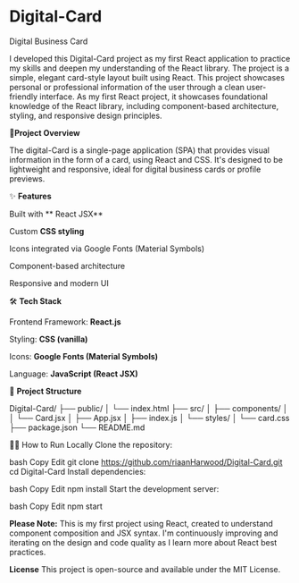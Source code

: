 # Digital-Card
Digital Business Card

I developed this Digital-Card project as my first React application to practice my skills and deepen my understanding of the React library. The project is a simple, elegant card-style layout built using React. This project showcases personal or professional information of the user through a clean user-friendly interface. As my first React project, it showcases foundational knowledge of the React library, including component-based architecture, styling, and responsive design principles.




🚀**Project Overview**

The digital-Card is a single-page application (SPA) that provides visual information in the form of a card, using React and CSS. It's designed to be lightweight and responsive, ideal for digital business cards or profile previews.


✨ **Features**

Built with ** React JSX**

Custom **CSS styling**

Icons integrated via Google Fonts (Material Symbols)

Component-based architecture

Responsive and modern UI


🛠️ **Tech Stack**

Frontend Framework: **React.js**

Styling: **CSS (vanilla)**

Icons: **Google Fonts (Material Symbols)**

Language: **JavaScript (React JSX)**


📁 **Project Structure**

Digital-Card/
├── public/
│   └── index.html
├── src/
│   ├── components/
│   │   └── Card.jsx
│   ├── App.jsx
│   ├── index.js
│   └── styles/
│       └── card.css
├── package.json
└── README.md


🧑‍💻 How to Run Locally
Clone the repository:

bash
Copy
Edit
git clone https://github.com/riaanHarwood/Digital-Card.git
cd Digital-Card
Install dependencies:

bash
Copy
Edit
npm install
Start the development server:

bash
Copy
Edit
npm start

**Please Note:**
This is my first project using React, created to understand component composition and JSX syntax. I'm continuously improving and iterating on the design and code quality as I learn more about React best practices.

**License**
This project is open-source and available under the MIT License.

